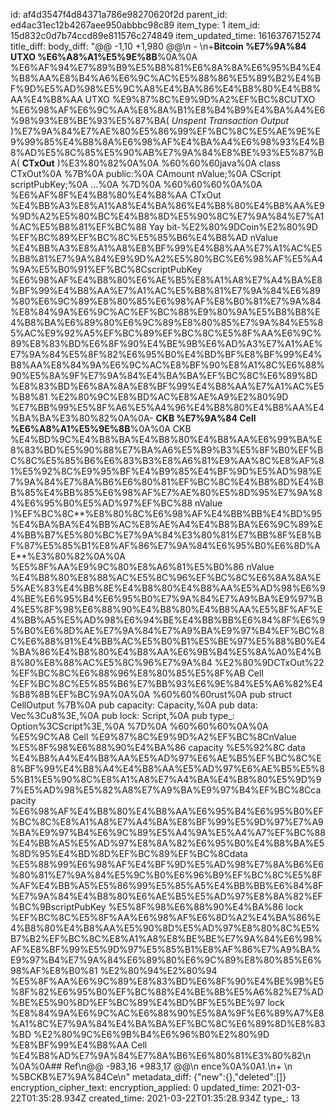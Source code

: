 id: af4d3547f4d84371a786e98270620f2d
parent_id: ed4ac31ec12b4267aee950abbbc98c89
item_type: 1
item_id: 15d832c0d7b74ccd89e811576c274849
item_updated_time: 1616376715274
title_diff: 
body_diff: "@@ -1,10 +1,980 @@\\n - \\n+**Bitcoin %E7%9A%84 UTXO %E6%A8%A1%E5%9E%8B**%0A%0A  %E6%AF%94%E7%89%B9%E5%B8%81%E6%8A%8A%E6%95%B4%E4%B8%AA%E8%B4%A6%E6%9C%AC%E5%88%86%E5%89%B2%E4%BF%9D%E5%AD%98%E5%9C%A8%E4%BA%86%E4%B8%80%E4%B8%AA%E4%B8%AA UTXO %E9%87%8C%E9%9D%A2%EF%BC%8CUTXO %E6%98%AF%E6%9C%AA%E8%8A%B1%E8%B4%B9%E4%BA%A4%E6%98%93%E8%BE%93%E5%87%BA( *Unspent Transaction Output* )%E7%9A%84%E7%AE%80%E5%86%99%EF%BC%8C%E5%AE%9E%E9%99%85%E4%B8%8A%E6%98%AF%E4%BA%A4%E6%98%93%E4%B8%AD%E5%8C%85%E5%90%AB%E7%9A%84%E8%BE%93%E5%87%BA( **CTxOut** )%E3%80%82%0A%0A  %60%60%60java%0A  class CTxOut%0A  %7B%0A      public:%0A      CAmount nValue;%0A      CScript scriptPubKey;%0A      ...%0A  %7D%0A  %60%60%60%0A%0A  %E6%AF%8F%E4%B8%80%E4%B8%AA CTxOut %E4%BB%A3%E8%A1%A8%E4%BA%86%E4%B8%80%E4%B8%AA%E9%9D%A2%E5%80%BC%E4%B8%8D%E5%90%8C%E7%9A%84%E7%A1%AC%E5%B8%81%EF%BC%88 Yay bit-%E2%80%9DCoin%E2%80%9D %EF%BC%89%EF%BC%8C%E5%85%B6%E4%B8%AD nValue %E4%BB%A3%E8%A1%A8%E8%BF%99%E4%B8%AA%E7%A1%AC%E5%B8%81%E7%9A%84%E9%9D%A2%E5%80%BC%E6%98%AF%E5%A4%9A%E5%B0%91%EF%BC%8CscriptPubKey %E6%98%AF%E4%B8%80%E6%AE%B5%E8%A1%A8%E7%A4%BA%E8%BF%99%E4%B8%AA%E7%A1%AC%E5%B8%81%E7%9A%84%E6%89%80%E6%9C%89%E8%80%85%E6%98%AF%E8%B0%81%E7%9A%84%E8%84%9A%E6%9C%AC%EF%BC%88%E9%80%9A%E5%B8%B8%E4%B8%BA%E6%89%80%E6%9C%89%E8%80%85%E7%9A%84%E5%85%AC%E9%92%A5%EF%BC%89%EF%BC%8C%E5%8F%AA%E6%9C%89%E8%83%BD%E6%8F%90%E4%BE%9B%E6%AD%A3%E7%A1%AE%E7%9A%84%E5%8F%82%E6%95%B0%E4%BD%BF%E8%BF%99%E4%B8%AA%E8%84%9A%E6%9C%AC%E8%BF%90%E8%A1%8C%E6%88%90%E5%8A%9F%E7%9A%84%E4%BA%BA%EF%BC%8C%E6%89%8D%E8%83%BD%E6%8A%8A%E8%BF%99%E4%B8%AA%E7%A1%AC%E5%B8%81 %E2%80%9C%E8%BD%AC%E8%AE%A9%E2%80%9D %E7%BB%99%E5%8F%A6%E5%A4%96%E4%B8%80%E4%B8%AA%E4%BA%BA%E3%80%82%0A%0A- **CKB %E7%9A%84 Cell %E6%A8%A1%E5%9E%8B**%0A%0A  CKB %E4%BD%9C%E4%B8%BA%E4%B8%80%E4%B8%AA%E6%99%BA%E8%83%BD%E5%90%88%E7%BA%A6%E5%B9%B3%E5%8F%B0%EF%BC%8C%E5%85%B6%E6%83%B3%E8%A6%81%E9%AA%8C%E8%AF%81%E5%92%8C%E9%95%BF%E4%B9%85%E4%BF%9D%E5%AD%98%E7%9A%84%E7%8A%B6%E6%80%81%EF%BC%8C%E4%B8%8D%E4%BB%85%E4%BB%85%E6%98%AF%E7%AE%80%E5%8D%95%E7%9A%84%E6%95%B0%E5%AD%97%EF%BC%88 nValue )%EF%BC%8C**%E8%80%8C%E6%98%AF%E4%BB%BB%E4%BD%95%E4%BA%BA%E4%BB%AC%E8%AE%A4%E4%B8%BA%E6%9C%89%E4%BB%B7%E5%80%BC%E7%9A%84%E3%80%81%E7%BB%8F%E8%BF%87%E5%85%B1%E8%AF%86%E7%9A%84%E6%95%B0%E6%8D%AE**%E3%80%82%0A%0A  %E5%8F%AA%E9%9C%80%E8%A6%81%E5%B0%86 nValue %E4%B8%80%E8%88%AC%E5%8C%96%EF%BC%8C%E6%8A%8A%E5%AE%83%E4%BB%8E%E4%B8%80%E4%B8%AA%E5%AD%98%E6%94%BE%E6%95%B4%E6%95%B0%E7%9A%84%E7%A9%BA%E9%97%B4%E5%8F%98%E6%88%90%E4%B8%80%E4%B8%AA%E5%8F%AF%E4%BB%A5%E5%AD%98%E6%94%BE%E4%BB%BB%E6%84%8F%E6%95%B0%E6%8D%AE%E7%9A%84%E7%A9%BA%E9%97%B4%EF%BC%8C%E6%88%91%E4%BB%AC%E5%B0%B1%E5%BE%97%E5%88%B0%E4%BA%86%E4%B8%80%E4%B8%AA%E6%9B%B4%E5%8A%A0%E4%B8%80%E8%88%AC%E5%8C%96%E7%9A%84 %E2%80%9DCTxOut%22 %EF%BC%8C%E6%88%96%E8%80%85%E5%8F%AB Cell %EF%BC%8C%E5%85%B6%E7%BB%93%E6%9E%84%E5%A6%82%E4%B8%8B%EF%BC%9A%0A%0A  %60%60%60rust%0A  pub struct CellOutput %7B%0A      pub capacity: Capacity,%0A      pub data: Vec%3Cu8%3E,%0A      pub lock: Script,%0A      pub type_: Option%3CScript%3E,%0A  %7D%0A  %60%60%60%0A%0A  %E5%9C%A8 Cell %E9%87%8C%E9%9D%A2%EF%BC%8CnValue %E5%8F%98%E6%88%90%E4%BA%86 capacity %E5%92%8C data %E4%B8%A4%E4%B8%AA%E5%AD%97%E6%AE%B5%EF%BC%8C%E8%BF%99%E4%B8%A4%E4%B8%AA%E5%AD%97%E6%AE%B5%E5%85%B1%E5%90%8C%E8%A1%A8%E7%A4%BA%E4%B8%80%E5%9D%97%E5%AD%98%E5%82%A8%E7%A9%BA%E9%97%B4%EF%BC%8Ccapacity %E6%98%AF%E4%B8%80%E4%B8%AA%E6%95%B4%E6%95%B0%EF%BC%8C%E8%A1%A8%E7%A4%BA%E8%BF%99%E5%9D%97%E7%A9%BA%E9%97%B4%E6%9C%89%E5%A4%9A%E5%A4%A7%EF%BC%88%E4%BB%A5%E5%AD%97%E8%8A%82%E6%95%B0%E4%B8%BA%E5%8D%95%E4%BD%8D%EF%BC%89%EF%BC%8Cdata %E5%88%99%E6%98%AF%E4%BF%9D%E5%AD%98%E7%8A%B6%E6%80%81%E7%9A%84%E5%9C%B0%E6%96%B9%EF%BC%8C%E5%8F%AF%E4%BB%A5%E5%86%99%E5%85%A5%E4%BB%BB%E6%84%8F%E7%9A%84%E4%B8%80%E6%AE%B5%E5%AD%97%E8%8A%82%EF%BC%9BscriptPubKey %E5%8F%98%E6%88%90%E4%BA%86 lock %EF%BC%8C%E5%8F%AA%E6%98%AF%E6%8D%A2%E4%BA%86%E4%B8%80%E4%B8%AA%E5%90%8D%E5%AD%97%E8%80%8C%E5%B7%B2%EF%BC%8C%E8%A1%A8%E8%BE%BE%E7%9A%84%E6%98%AF%E8%BF%99%E5%9D%97%E5%85%B1%E8%AF%86%E7%A9%BA%E9%97%B4%E7%9A%84%E6%89%80%E6%9C%89%E8%80%85%E6%98%AF%E8%B0%81 %E2%80%94%E2%80%94 %E5%8F%AA%E6%9C%89%E8%83%BD%E6%8F%90%E4%BE%9B%E5%8F%82%E6%95%B0%EF%BC%88%E4%BE%8B%E5%A6%82%E7%AD%BE%E5%90%8D%EF%BC%89%E4%BD%BF%E5%BE%97 lock %E8%84%9A%E6%9C%AC%E6%88%90%E5%8A%9F%E6%89%A7%E8%A1%8C%E7%9A%84%E4%BA%BA%EF%BC%8C%E6%89%8D%E8%83%BD %E2%80%9C%E6%9B%B4%E6%96%B0%E2%80%9D %E8%BF%99%E4%B8%AA Cell %E4%B8%AD%E7%9A%84%E7%8A%B6%E6%80%81%E3%80%82\\n %0A%0A## Ref\\n@@ -983,16 +983,17 @@\\n ence%0A%0A1.\\n+ \\n  %5BCKB%E7%9A%84Ce\\n"
metadata_diff: {"new":{},"deleted":[]}
encryption_cipher_text: 
encryption_applied: 0
updated_time: 2021-03-22T01:35:28.934Z
created_time: 2021-03-22T01:35:28.934Z
type_: 13